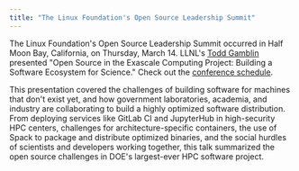 ```yaml
---
title: "The Linux Foundation's Open Source Leadership Summit"
---
```


The Linux Foundation's Open Source Leadership Summit occurred in Half Moon Bay, California, on Thursday, March 14. LLNL's [Todd Gamblin](https://github.com/tgamblin) presented "Open Source in the Exascale Computing Project: Building a Software Ecosystem for Science." Check out the [conference schedule](https://events.linuxfoundation.org/events/open-source-leadership-summit-2019/program/schedule/).

This presentation covered the challenges of building software for machines that don't exist yet, and how government laboratories, academia, and industry are collaborating to build a highly optimized software distribution. From deploying services like GitLab CI and JupyterHub in high-security HPC centers, challenges for architecture-specific containers, the use of Spack to package and distribute optimized binaries, and the social hurdles of scientists and developers working together, this talk summarized the open source challenges in DOE's largest-ever HPC software project.
